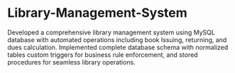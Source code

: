 # Library-Management-System
Developed a comprehensive library management system using MySQL database with automated operations including book  Issuing, returning, and dues calculation. Implemented complete database schema with normalized tables  custom triggers for business rule enforcement, and stored procedures for seamless library  operations. 
